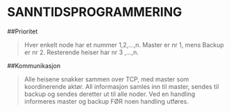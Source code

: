 # SANNTIDSPROGRAMMERING

##Prioritet

>Hver enkelt node har et nummer 1,2,...,n. Master er nr 1, mens Backup er nr 2. Resterende heiser har nr 3 ,...,n.

##Kommunikasjon
>Alle heisene snakker sammen over TCP, med master som koordinerende aktør. All informasjon samles inn til master, sendes til backup og sendes deretter ut til alle noder. Ved en handling informeres master og backup FØR noen handling utføres.
